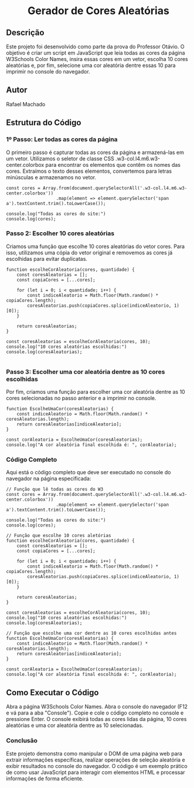 # <p align="center">Gerador de Cores Aleatórias</p>

## Descrição
Este projeto foi desenvolvido como parte da prova do Professor Otávio. O objetivo é criar um script em JavaScript que leia todas as cores da página W3Schools Color Names, insira essas cores em um vetor, escolha 10 cores aleatórias e, por fim, selecione uma cor aleatória dentre essas 10 para imprimir no console do navegador.

## Autor
Rafael Machado

## Estrutura do Código
### 1º Passo: Ler todas as cores da página
O primeiro passo é capturar todas as cores da página e armazená-las em um vetor. Utilizamos o seletor de classe CSS .w3-col.l4.m6.w3-center.colorbox para encontrar os elementos que contêm os nomes das cores. Extraímos o texto desses elementos, convertemos para letras minúsculas e armazenamos no vetor.

```
const cores = Array.from(document.querySelectorAll('.w3-col.l4.m6.w3-center.colorbox'))
                   .map(element => element.querySelector('span a').textContent.trim().toLowerCase());

console.log("Todas as cores do site:")
console.log(cores);

```

### Passo 2: Escolher 10 cores aleatórias
Criamos uma função que escolhe 10 cores aleatórias do vetor cores. Para isso, utilizamos uma cópia do vetor original e removemos as cores já escolhidas para evitar duplicatas.

```
function escolheCorAleatoria(cores, quantidade) {
    const coresAleatorias = [];
    const copiaCores = [...cores];
    
    for (let i = 0; i < quantidade; i++) {
        const indiceAleatorio = Math.floor(Math.random() * copiaCores.length);
        coresAleatorias.push(copiaCores.splice(indiceAleatorio, 1)[0]);
    }
    
    return coresAleatorias;
}

const coresAleatorias = escolheCorAleatoria(cores, 10);
console.log("10 cores aleatórias escolhidas:")
console.log(coresAleatorias);


```

### Passo 3: Escolher uma cor aleatória dentre as 10 cores escolhidas
Por fim, criamos uma função para escolher uma cor aleatória dentre as 10 cores selecionadas no passo anterior e a imprimir no console.

```
function EscolheUmaCor(coresAleatorias) {
    const indiceAleatorio = Math.floor(Math.random() * coresAleatorias.length);
    return coresAleatorias[indiceAleatorio];
}

const corAleatoria = EscolheUmaCor(coresAleatorias);
console.log("A cor aleatória final escolhida é: ", corAleatoria);
```

### Código Completo
Aqui está o código completo que deve ser executado no console do navegador na página especificada:

```
// Função que lê todas as cores do W3
const cores = Array.from(document.querySelectorAll('.w3-col.l4.m6.w3-center.colorbox'))
                   .map(element => element.querySelector('span a').textContent.trim().toLowerCase());

console.log("Todas as cores do site:")
console.log(cores);

// Função que escolhe 10 cores aletórias
function escolheCorAleatoria(cores, quantidade) {
    const coresAleatorias = [];
    const copiaCores = [...cores];
    
    for (let i = 0; i < quantidade; i++) {
        const indiceAleatorio = Math.floor(Math.random() * copiaCores.length);
        coresAleatorias.push(copiaCores.splice(indiceAleatorio, 1)[0]);
    }
    
    return coresAleatorias;
}

const coresAleatorias = escolheCorAleatoria(cores, 10);
console.log("10 cores aleatórias escolhidas:")
console.log(coresAleatorias);

// Função que escolhe uma cor dentre as 10 cores escolhidas antes
function EscolheUmaCor(coresAleatorias) {
    const indiceAleatorio = Math.floor(Math.random() * coresAleatorias.length);
    return coresAleatorias[indiceAleatorio];
}

const corAleatoria = EscolheUmaCor(coresAleatorias);
console.log("A cor aleatória final escolhida é: ", corAleatoria);
```

## Como Executar o Código
Abra a página W3Schools Color Names.
Abra o console do navegador (F12 e vá para a aba "Console").
Copie e cole o código completo no console e pressione Enter.
O console exibirá todas as cores lidas da página, 10 cores aleatórias e uma cor aleatória dentre as 10 selecionadas.

### Conclusão
Este projeto demonstra como manipular o DOM de uma página web para extrair informações específicas, realizar operações de seleção aleatória e exibir resultados no console do navegador. O código é um exemplo prático de como usar JavaScript para interagir com elementos HTML e processar informações de forma eficiente.
